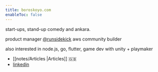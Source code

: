```yaml
---
title: boroskoyo.com
enableToc: false
---
```


start-ups, stand-up comedy and ankara. 

product manager [@runsidekick](https://runsidekick.com)
aws community builder 

also interested in node.js, go, flutter, game dev with unity + playmaker

- [[notes/Articles |Articles]]  🇬🇧
- [linkedin](https://www.linkedin.com/in/kayabaris/)
